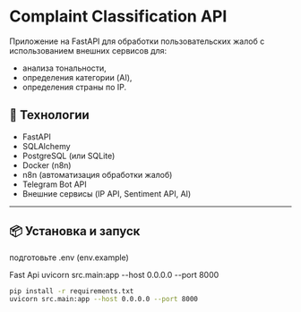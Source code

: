 # Complaint Classification API

Приложение на FastAPI для обработки пользовательских жалоб с использованием внешних сервисов для:
- анализа тональности,
- определения категории (AI),
- определения страны по IP.

## 🔧 Технологии

- FastAPI
- SQLAlchemy
- PostgreSQL (или SQLite)
- Docker (n8n)
- n8n (автоматизация обработки жалоб)
- Telegram Bot API
- Внешние сервисы (IP API, Sentiment API, AI)

---

## 📦 Установка и запуск
подготовьте .env (env.example)

Fast Api
uvicorn src.main:app --host 0.0.0.0 --port 8000

```bash
pip install -r requirements.txt
uvicorn src.main:app --host 0.0.0.0 --port 8000
